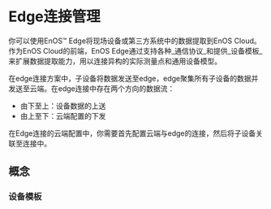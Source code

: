 # Edge连接管理

你可以使用EnOS™ Edge将现场设备或第三方系统中的数据提取到EnOS Cloud。作为EnOS Cloud的前端，EnOS Edge通过支持各种_通信协议_和提供_设备模板_来扩展数据提取能力，用以连接异构的实际测量点和通用设备模型。

在edge连接方案中，子设备将数据发送至edge，edge聚集所有子设备的数据并发送至云端。在edge连接中存在两个方向的数据流：
- 由下至上：设备数据的上送
- 由上至下：云端配置的下发

在Edge连接的云端配置中，你需要首先配置云端与edge的连接，然后将子设备关联至连接中。

## 概念<concepts>

### 设备模板<template>

设备模板是公共设备模型和特定设备模型之间的适配器。设备模板允许用户在特定设备测量点和公共设备模型之间进行映射。
基于行业经验，EnOS已经积累了许多设备模板，你可对设备模板进行查看或重用。您也可以自定义设备模板。

### 通讯协议<communication>

通信协议是能源工业中的一个常用术语。EnOS Edge提供了丰富的能源和电力行业的通用协议库，如modbus，IEC104，OPCDA，OPCUA和OPC-XML-DA。此外，EnOS还支持业界主要设备制造商。更多信息，参考[数据采集](https://docs.envisioniot.com/docs/enos-edge/zh_CN/latest/edge_specification/data_ingestion.html).

你可以在设备模板中查看和选择你需要的模板, 并进行相应的改动，用以避免开发或整合这些协议。
